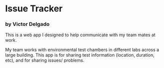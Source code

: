 # Issue Tracker

### by Victor Delgado

This is a web app I designed to help communicate with my team mates at work. 

My team works with environmental test chambers in different labs across a large building. This app is for sharing test information (location, duration, etc), and for sharing issues/ problems. 

